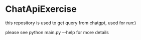 # ChatApiExercise
this repository is used to get query from chatgpt, used for run:)

please see python main.py --help for more details
